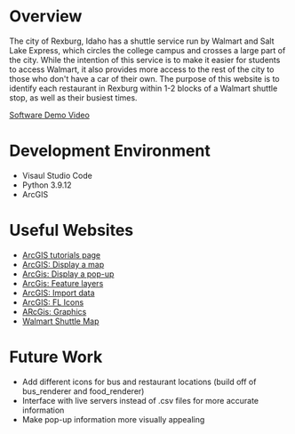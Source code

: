 # Overview

The city of Rexburg, Idaho has a shuttle service run by Walmart and Salt Lake Express, which circles the college campus and crosses a large part of the city. While the intention of this service is to make it easier for students to access Walmart, it also provides more access to the rest of the city to those who don't have a car of their own. The purpose of this website is to identify each restaurant in Rexburg within 1-2 blocks of a Walmart shuttle stop, as well as their busiest times.

[Software Demo Video](http://youtube.link.goes.here)

# Development Environment

* Visaul Studio Code
* Python 3.9.12
* ArcGIS

# Useful Websites

* [ArcGIS tutorials page](https://developers.arcgis.com/documentation/mapping-apis-and-services/tutorials/)
* [ArcGIS: Display a map](https://developers.arcgis.com/javascript/latest/display-a-map/)
* [ArcGis: Display a pop-up](https://developers.arcgis.com/javascript/latest/display-a-pop-up/)
* [ArcGis: Feature layers](https://developers.arcgis.com/javascript/latest/add-a-feature-layer/)
* [ArcGIS: Import data](https://developers.arcgis.com/documentation/mapping-apis-and-services/data-hosting/tutorials/tools/import-data-as-a-feature-layer/)
* [ArcGIS: FL Icons](https://developers.arcgis.com/javascript/latest/style-a-feature-layer/)
* [ARcGis: Graphics](https://developers.arcgis.com/javascript/latest/add-a-point-line-and-polygon/)
* [Walmart Shuttle Map](https://rexburgwalmartshuttle.com/)


# Future Work

* Add different icons for bus and restaurant locations (build off of bus_renderer and food_renderer)
* Interface with live servers instead of .csv files for more accurate information
* Make pop-up information more visually appealing